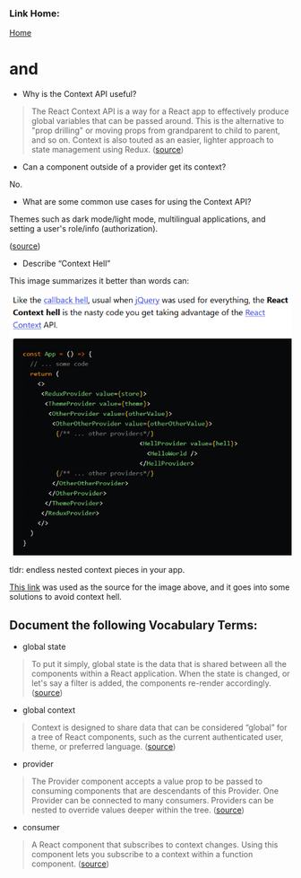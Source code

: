 ### Link Home:
[Home](README.md)

# <Login /> and <Auth />


- Why is the Context API useful?

> The React Context API is a way for a React app to effectively produce global variables that can be passed around. This is the alternative to "prop drilling" or moving props from grandparent to child to parent, and so on. Context is also touted as an easier, lighter approach to state management using Redux. ([source](https://www.loginradius.com/blog/async/react-context-api/))

- Can a component outside of a provider get its context?

No.

- What are some common use cases for using the Context API?

Themes such as dark mode/light mode, multilingual applications, and setting a user's role/info (authorization).

([source](https://blog.bitsrc.io/why-you-should-consider-the-new-context-api-in-react-a-deep-dive-d588b66c57b5))

- Describe “Context Hell”

This image summarizes it better than words can:

![context-hell](images/contextHell.png)

tldr: endless nested context pieces in your app.

[This link](https://dev.to/alfredosalzillo/the-react-context-hell-7p4) was used as the source for the image above, and it goes into some solutions to avoid context hell.

## Document the following Vocabulary Terms:

- global state

> To put it simply, global state is the data that is shared between all the components within a React application. When the state is changed, or let's say a filter is added, the components re-render accordingly. ([source](https://endertech.com/blog/using-reacts-context-api-for-global-state-management))

- global context

> Context is designed to share data that can be considered “global” for a tree of React components, such as the current authenticated user, theme, or preferred language. ([source](https://reactjs.org/docs/context.html))

- provider

> The Provider component accepts a value prop to be passed to consuming components that are descendants of this Provider. One Provider can be connected to many consumers. Providers can be nested to override values deeper within the tree. ([source](https://reactjs.org/docs/context.html#contextprovider))

- consumer

> A React component that subscribes to context changes. Using this component lets you subscribe to a context within a function component. ([source](https://reactjs.org/docs/context.html))
